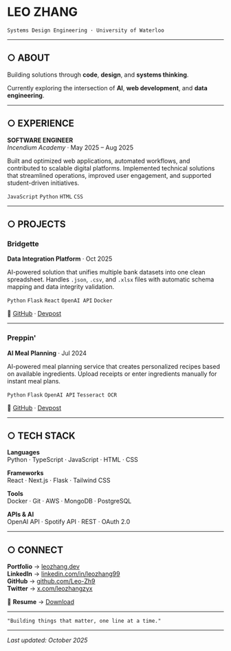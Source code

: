 # LEO ZHANG

```
Systems Design Engineering · University of Waterloo
```

---

## ○ ABOUT

Building solutions through **code**, **design**, and **systems thinking**.

Currently exploring the intersection of **AI**, **web development**, and **data engineering**.

---

## ○ EXPERIENCE

**SOFTWARE ENGINEER**  
*Incendium Academy* · May 2025 – Aug 2025

Built and optimized web applications, automated workflows, and contributed to scalable digital platforms. Implemented technical solutions that streamlined operations, improved user engagement, and supported student-driven initiatives.

`JavaScript` `Python` `HTML` `CSS`

---

## ○ PROJECTS

### Bridgette
**Data Integration Platform** · Oct 2025

AI-powered solution that unifies multiple bank datasets into one clean spreadsheet. Handles `.json`, `.csv`, and `.xlsx` files with automatic schema mapping and data integrity validation.

`Python` `Flask` `React` `OpenAI API` `Docker`

🔗 [GitHub](https://github.com/Leo-Zh9/bridgette) · [Devpost](https://devpost.com/software/bridgette)

---

### Preppin'
**AI Meal Planning** · Jul 2024

AI-powered meal planning service that creates personalized recipes based on available ingredients. Upload receipts or enter ingredients manually for instant meal plans.

`Python` `Flask` `OpenAI API` `Tesseract OCR`

🔗 [GitHub](https://github.com/austinjiann/Preppin) · [Devpost](https://devpost.com/software/preppin)

---

## ○ TECH STACK

**Languages**  
Python · TypeScript · JavaScript · HTML · CSS

**Frameworks**  
React · Next.js · Flask · Tailwind CSS

**Tools**  
Docker · Git · AWS · MongoDB · PostgreSQL

**APIs & AI**  
OpenAI API · Spotify API · REST · OAuth 2.0

---

## ○ CONNECT

**Portfolio** → [leozhang.dev](https://leozhang.dev)  
**LinkedIn** → [linkedin.com/in/leozhang99](https://linkedin.com/in/leozhang99)  
**GitHub** → [github.com/Leo-Zh9](https://github.com/Leo-Zh9)  
**Twitter** → [x.com/leozhangzyx](https://x.com/leozhangzyx)

📄 **Resume** → [Download](https://leo-zhang-website.s3.us-east-1.amazonaws.com/Resume+(1).pdf)

---

```
"Building things that matter, one line at a time."
```

---

*Last updated: October 2025*

